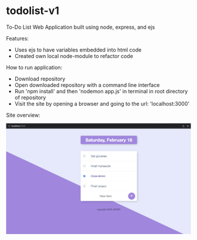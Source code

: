 # todolist-v1
 
To-Do List Web Application built using node, express, and ejs

Features:
- Uses ejs to have variables embedded into html code
- Created own local node-module to refactor code

How to run application:
- Download repository
- Open downloaded repository with a command line interface
- Run 'npm install' and then 'nodemon app.js' in terminal in root directory of repository
- Visit the site by opening a browser and going to the url: 'localhost:3000'

Site overview:

![alt text](https://github.com/J0K3Rn/todolist-v1/blob/main/screenshots/overview.png?raw=true) 
